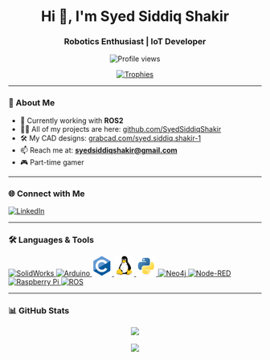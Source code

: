 <h1 align="center">Hi 👋, I'm Syed Siddiq Shakir</h1>
<h3 align="center">Robotics Enthusiast | IoT Developer</h3>

<p align="center">
  <img src="https://komarev.com/ghpvc/?username=SyedSiddiqShakir&label=Profile%20views&color=cc0000&style=flat" alt="Profile views"/>
</p>

<p align="center">
  <a href="https://github.com/ryo-ma/github-profile-trophy">
    <img src="https://github-profile-trophy.vercel.app/?username=SyedSiddiqShakir&theme=darkhub&margin-w=10" alt="Trophies"/>
  </a>
</p>

---

### 🚀 About Me

- 🌱 Currently working with **ROS2**
- 👨‍💻 All of my projects are here: [github.com/SyedSiddiqShakir](https://github.com/SyedSiddiqShakir)
- 🛠 My CAD designs: [grabcad.com/syed.siddiq.shakir-1](https://grabcad.com/syed.siddiq.shakir-1)
- 📫 Reach me at: **syedsiddiqshakir@gmail.com**
- 🎮 Part-time gamer

---

### 🌐 Connect with Me

<p align="left">
  <a href="https://linkedin.com/in/syedsiddiqshakir" target="_blank">
    <img src="https://raw.githubusercontent.com/rahuldkjain/github-profile-readme-generator/master/src/images/icons/Social/linked-in-alt.svg" alt="LinkedIn" width="30" height="30"/>
  </a>
</p>

---

### 🛠 Languages & Tools

<p align="left">
  <a href="https://www.solidworks.com" target="_blank">
    <img src="https://img.icons8.com/?size=256&id=62397&format=png" alt="SolidWorks" width="40" height="40"/>
  </a>
  <a href="https://www.arduino.cc/" target="_blank">
    <img src="https://cdn.worldvectorlogo.com/logos/arduino-1.svg" alt="Arduino" width="40" height="40"/>
  </a>
  <a href="https://www.cprogramming.com/" target="_blank">
    <img src="https://raw.githubusercontent.com/devicons/devicon/master/icons/c/c-original.svg" alt="C" width="40" height="40"/>
  </a>
  <a href="https://www.linux.org/" target="_blank">
    <img src="https://raw.githubusercontent.com/devicons/devicon/master/icons/linux/linux-original.svg" alt="Linux" width="40" height="40"/>
  </a>
  <a href="https://www.python.org" target="_blank">
    <img src="https://raw.githubusercontent.com/devicons/devicon/master/icons/python/python-original.svg" alt="Python" width="40" height="40"/>
  </a>
  <a href="https://neo4j.com/" target="_blank">
    <img src="https://encrypted-tbn0.gstatic.com/images?q=tbn:ANd9GcTmOZuTqPb6LhxyTyEUio8xxNxspa0gm-NncQ&s" alt="Neo4j" width="40" height="40"/>
  </a>
  <a href="https://nodered.org" target="_blank">
    <img src="https://nodered.org/about/resources/media/node-red-icon-2.png" alt="Node-RED" width="40" height="40"/>
  <a href="https://www.raspberrypi.com/" target="_blank"> 
    <img src="https://upload.wikimedia.org/wikipedia/de/thumb/c/cb/Raspberry_Pi_Logo.svg/570px-Raspberry_Pi_Logo.svg.png" alt="Raspberry Pi" width="40" height="40"/> 
  </a>
    </a>
  <a href="https://www.ros.org/" target="_blank"> 
    <img src="https://miro.medium.com/v2/resize:fit:1024/0*WirAlt8hw1rC3ITU.png" alt="ROS" width="138" height="40"/> 
  </a>
</p>

---

### 📊 GitHub Stats

<p align="center">
  <img src="https://github-readme-stats-sigma-five.vercel.app/api?username=SyedSiddiqShakir&hide=prs&count_private=true&show_icons=true&theme=great-gatsby&hide_border=true" />
</p>

<p align="center">
  <img src="https://github-readme-stats-sigma-five.vercel.app/api/top-langs/?username=SyedSiddiqShakir&layout=compact&theme=great-gatsby&hide_border=true" />
</p>
